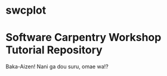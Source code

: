 # swcplot
# Software Carpentry Workshop Tutorial Repository
Baka-Aizen! Nani ga dou suru, omae wa!?
